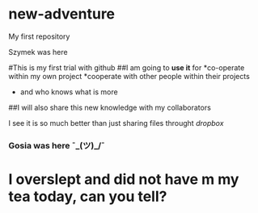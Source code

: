 # new-adventure
My first repository

Szymek was here

#This is my first trial with github
##I am going to **use it** for
*co-operate within my own project
*cooperate with other people within their projects
* and who knows what is more

##I will also share this new knowledge with my collaborators

I see it is so much better than just sharing files throught *dropbox*

### Gosia was here ¯\_(ツ)_/¯
# I overslept and did not have m my tea today, can you tell?